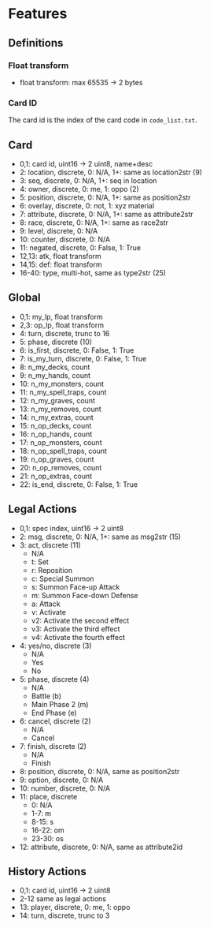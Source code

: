# Features

## Definitions

### Float transform
- float transform: max 65535 -> 2 bytes

### Card ID
The card id is the index of the card code in `code_list.txt`.

## Card
- 0,1: card id, uint16 -> 2 uint8, name+desc
- 2: location, discrete, 0: N/A, 1+: same as location2str (9)
- 3: seq, discrete, 0: N/A, 1+: seq in location
- 4: owner, discrete, 0: me, 1: oppo (2)
- 5: position, discrete, 0: N/A, 1+: same as position2str
- 6: overlay, discrete, 0: not, 1: xyz material
- 7: attribute, discrete, 0: N/A, 1+: same as attribute2str
- 8: race, discrete, 0: N/A, 1+: same as race2str
- 9: level, discrete, 0: N/A
- 10: counter, discrete, 0: N/A
- 11: negated, discrete, 0: False, 1: True
- 12,13: atk, float transform
- 14,15: def: float transform
- 16-40: type, multi-hot, same as type2str (25)

## Global
- 0,1: my_lp, float transform
- 2,3: op_lp, float transform
- 4: turn, discrete, trunc to 16
- 5: phase, discrete (10)
- 6: is_first, discrete, 0: False, 1: True
- 7: is_my_turn, discrete, 0: False, 1: True
- 8: n_my_decks, count
- 9: n_my_hands, count
- 10: n_my_monsters, count
- 11: n_my_spell_traps, count
- 12: n_my_graves, count
- 13: n_my_removes, count
- 14: n_my_extras, count
- 15: n_op_decks, count
- 16: n_op_hands, count
- 17: n_op_monsters, count
- 18: n_op_spell_traps, count
- 19: n_op_graves, count
- 20: n_op_removes, count
- 21: n_op_extras, count
- 22: is_end, discrete, 0: False, 1: True


## Legal Actions
- 0,1: spec index, uint16 -> 2 uint8
- 2: msg, discrete, 0: N/A, 1+: same as msg2str (15)
- 3: act, discrete (11)
  - N/A
  - t: Set
  - r: Reposition
  - c: Special Summon
  - s: Summon Face-up Attack
  - m: Summon Face-down Defense
  - a: Attack
  - v: Activate
  - v2: Activate the second effect
  - v3: Activate the third effect
  - v4: Activate the fourth effect
- 4: yes/no, discrete (3)
  - N/A
  - Yes
  - No
- 5: phase, discrete (4)
  - N/A
  - Battle (b)
  - Main Phase 2 (m)
  - End Phase (e)
- 6: cancel, discrete (2)
  - N/A
  - Cancel
- 7: finish, discrete (2)
  - N/A
  - Finish
- 8: position, discrete, 0: N/A, same as position2str
- 9: option, discrete, 0: N/A
- 10: number, discrete, 0: N/A
- 11: place, discrete
  - 0: N/A
  - 1-7: m
  - 8-15: s
  - 16-22: om
  - 23-30: os
- 12: attribute, discrete, 0: N/A, same as attribute2id


## History Actions
- 0,1: card id, uint16 -> 2 uint8
- 2-12 same as legal actions
- 13: player, discrete, 0: me, 1: oppo
- 14: turn, discrete, trunc to 3

